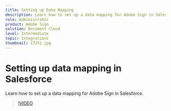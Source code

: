 ```yaml
---
title: Setting up Data Mapping
description: Learn how to set up a data mapping for Adobe Sign in Salesforce
role: Administrator
product: Adobe Sign
solution: Document Cloud
level: Intermediate
topic: Integrations
thumbnail: 17351.jpg
---
```


# Setting up data mapping in Salesforce

Learn how to set up a data mapping for Adobe Sign in Salesforce.

>[!VIDEO](https://video.tv.adobe.com/v/17351?hidetitle=true)